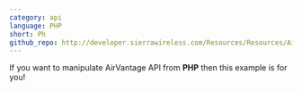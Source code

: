 ```yaml
---
category: api
language: PHP
short: Ph
github_repo: http://developer.sierrawireless.com/Resources/Resources/AirVantage/Educational_Documentation/Tutorial_AirVantage4_AWS_PHP_Sample.aspx
---
```


If you want to manipulate AirVantage API from __PHP__ then this example is for you!